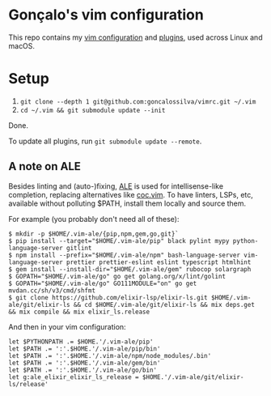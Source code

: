 # Gonçalo's vim configuration

This repo contains my [vim configuration](vimrc) and [plugins](pack/vendor/start), used across Linux and macOS.

# Setup

1. `git clone --depth 1 git@github.com:goncalossilva/vimrc.git ~/.vim`
2. `cd ~/.vim && git submodule update --init`

Done.

To update all plugins, run `git submodule update --remote`.

## A note on ALE

Besides linting and (auto-)fixing, [ALE](https://github.com/dense-analysis/ale) is used for intellisense-like completion, replacing alternatives like [coc.vim](https://github.com/neoclide/coc.nvim). To have linters, LSPs, etc, available without polluting \$PATH, install them locally and source them.

For example (you probably don't need all of these):

```
$ mkdir -p $HOME/.vim-ale/{pip,npm,gem,go,git}`
$ pip install --target="$HOME/.vim-ale/pip" black pylint mypy python-language-server gitlint
$ npm install --prefix="$HOME/.vim-ale/npm" bash-language-server vim-language-server prettier prettier-eslint eslint typescript htmlhint
$ gem install --install-dir="$HOME/.vim-ale/gem" rubocop solargraph
$ GOPATH="$HOME/.vim-ale/go" go get golang.org/x/lint/golint
$ GOPATH="$HOME/.vim-ale/go" GO111MODULE="on" go get mvdan.cc/sh/v3/cmd/shfmt
$ git clone https://github.com/elixir-lsp/elixir-ls.git $HOME/.vim-ale/git/elixir-ls && cd $HOME/.vim-ale/git/elixir-ls && mix deps.get && mix compile && mix elixir_ls.release
```

And then in your vim configuration:

```
let $PYTHONPATH .= $HOME.'/.vim-ale/pip'
let $PATH .= ':'.$HOME.'/.vim-ale/pip/bin'
let $PATH .= ':'.$HOME.'/.vim-ale/npm/node_modules/.bin'
let $PATH .= ':'.$HOME.'/.vim-ale/gem/bin'
let $PATH .= ':'.$HOME.'/.vim-ale/go/bin'
let g:ale_elixir_elixir_ls_release = $HOME.'/.vim-ale/git/elixir-ls/release'
```
